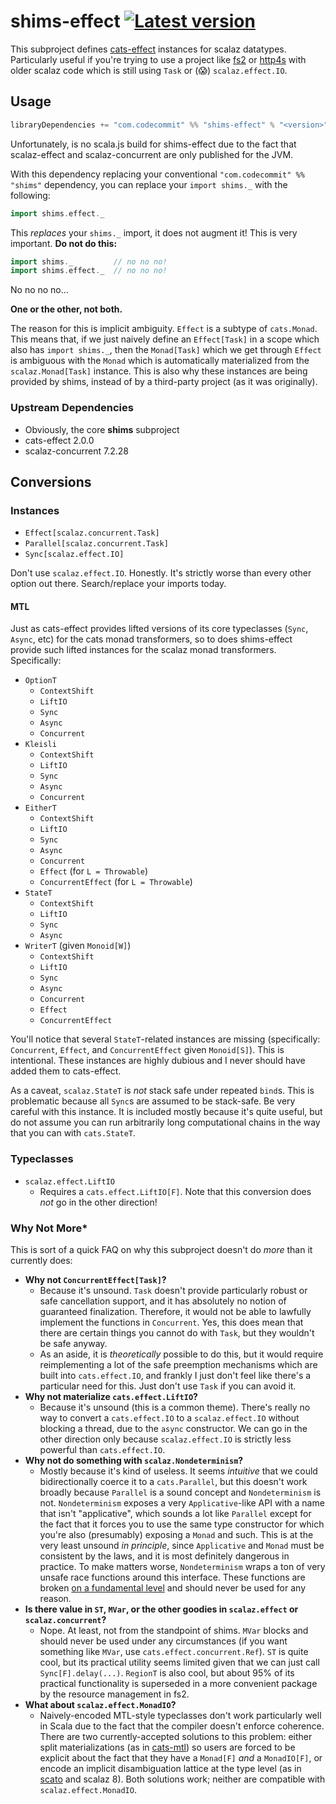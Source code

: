 # shims-effect [![Latest version](https://index.scala-lang.org/djspiewak/shims/shims/latest.svg*color=orange)](https://index.scala-lang.org/djspiewak/shims/shims)

This subproject defines [cats-effect](https://typelevel.org/cats-effect/) instances for scalaz datatypes. Particularly useful if you're trying to use a project like [fs2](https://github.com/functional-streams-for-scala/fs2) or [http4s](https://http4s.org) with older scalaz code which is still using `Task` or (😱) `scalaz.effect.IO`.

## Usage

```sbt
libraryDependencies += "com.codecommit" %% "shims-effect" % "<version>"
```

Unfortunately, is no scala.js build for shims-effect due to the fact that scalaz-effect and scalaz-concurrent are only published for the JVM.

With this dependency replacing your conventional `"com.codecommit" %% "shims"` dependency, you can replace your `import shims._` with the following:

```scala
import shims.effect._
```

This *replaces* your `shims._` import, it does not augment it! This is very important. **Do not do this:**

```scala
import shims._         // no no no!
import shims.effect._  // no no no!
```

No no no no...

**One or the other, not both.**

The reason for this is implicit ambiguity. `Effect` is a subtype of `cats.Monad`. This means that, if we just naively define an `Effect[Task]` in a scope which also has `import shims._`, then the `Monad[Task]` which we get through `Effect` is ambiguous with the `Monad` which is automatically materialized from the `scalaz.Monad[Task]` instance. This is also why these instances are being provided by shims, instead of by a third-party project (as it was originally).

### Upstream Dependencies

- Obviously, the core **shims** subproject
- cats-effect 2.0.0
- scalaz-concurrent 7.2.28

## Conversions

### Instances

- `Effect[scalaz.concurrent.Task]`
- `Parallel[scalaz.concurrent.Task]`
- `Sync[scalaz.effect.IO]`

Don't use `scalaz.effect.IO`. Honestly. It's strictly worse than every other option out there. Search/replace your imports today.

#### MTL

Just as cats-effect provides lifted versions of its core typeclasses (`Sync`, `Async`, etc) for the cats monad transformers, so to does shims-effect provide such lifted instances for the scalaz monad transformers. Specifically:

- `OptionT`
  + `ContextShift`
  + `LiftIO`
  + `Sync`
  + `Async`
  + `Concurrent`
- `Kleisli`
  + `ContextShift`
  + `LiftIO`
  + `Sync`
  + `Async`
  + `Concurrent`
- `EitherT`
  + `ContextShift`
  + `LiftIO`
  + `Sync`
  + `Async`
  + `Concurrent`
  + `Effect` (for `L = Throwable`)
  + `ConcurrentEffect` (for `L = Throwable`)
- `StateT`
  + `ContextShift`
  + `LiftIO`
  + `Sync`
  + `Async`
- `WriterT` (given `Monoid[W]`)
  + `ContextShift`
  + `LiftIO`
  + `Sync`
  + `Async`
  + `Concurrent`
  + `Effect`
  + `ConcurrentEffect`

You'll notice that several `StateT`-related instances are missing (specifically: `Concurrent`, `Effect`, and `ConcurrentEffect` given `Monoid[S]`). This is intentional. These instances are highly dubious and I never should have added them to cats-effect.

As a caveat, `scalaz.StateT` is *not* stack safe under repeated `bind`s. This is problematic because all `Sync`s are assumed to be stack-safe. Be very careful with this instance. It is included mostly because it's quite useful, but do not assume you can run arbitrarily long computational chains in the way that you can with `cats.StateT`.

### Typeclasses

- `scalaz.effect.LiftIO`
  + Requires a `cats.effect.LiftIO[F]`. Note that this conversion does *not* go in the other direction!

### Why Not More*

This is sort of a quick FAQ on why this subproject doesn't do *more* than it currently does:

- **Why not `ConcurrentEffect[Task]`?**
  + Because it's unsound. `Task` doesn't provide particularly robust or safe cancellation support, and it has absolutely no notion of guaranteed finalization. Therefore, it would not be able to lawfully implement the functions in `Concurrent`. Yes, this does mean that there are certain things you cannot do with `Task`, but they wouldn't be safe anyway.
  + As an aside, it is *theoretically* possible to do this, but it would require reimplementing a lot of the safe preemption mechanisms which are built into `cats.effect.IO`, and frankly I just don't feel like there's a particular need for this. Just don't use `Task` if you can avoid it.
- **Why not materialize `cats.effect.LiftIO`?**
  + Because it's unsound (this is a common theme). There's really no way to convert a `cats.effect.IO` to a `scalaz.effect.IO` without blocking a thread, due to the `async` constructor. We can go in the other direction only because `scalaz.effect.IO` is strictly less powerful than `cats.effect.IO`.
- **Why not do something with `scalaz.Nondeterminism`?**
  + Mostly because it's kind of useless. It seems *intuitive* that we could bidirectionally coerce it to a `cats.Parallel`, but this doesn't work broadly because `Parallel` is a sound concept and `Nondeterminism` is not. `Nondeterminism` exposes a very `Applicative`-like API with a name that isn't "applicative", which sounds a lot like `Parallel` except for the fact that it forces you to use the same type constructor for which you're also (presumably) exposing a `Monad` and such. This is at the very least unsound *in principle*, since `Applicative` and `Monad` must be consistent by the laws, and it is most definitely dangerous in practice. To make matters worse, `Nondeterminism` wraps a ton of very unsafe race functions around this interface. These functions are broken [on a fundamental level](https://gist.github.com/djspiewak/a775b73804c581f4028fea2e98482b3c) and should never be used for any reason.
- **Is there value in `ST`, `MVar`, or the other goodies in `scalaz.effect` or `scalaz.concurrent`?**
  + Nope. At least, not from the standpoint of shims. `MVar` blocks and should never be used under any circumstances (if you want something like `MVar`, use `cats.effect.concurrent.Ref`). `ST` is quite cool, but its practical utility seems limited given that we can just call `Sync[F].delay(...)`. `RegionT` is also cool, but about 95% of its practical functionality is superseded in a more convenient package by the resource management in fs2.
- **What about `scalaz.effect.MonadIO`?**
  + Naively-encoded MTL-style typeclasses don't work particularly well in Scala due to the fact that the compiler doesn't enforce coherence. There are two currently-accepted solutions to this problem: either split materializations (as in [cats-mtl](https://github.com/typelevel/cats-mtl)) so users are forced to be explicit about the fact that they have a `Monad[F]` *and* a `MonadIO[F]`, or encode an implicit disambiguation lattice at the type level (as in [scato](https://github.com/aloiscochard/scato) and scalaz 8). Both solutions work; neither are compatible with `scalaz.effect.MonadIO`.
